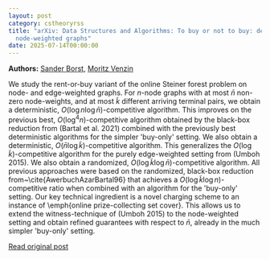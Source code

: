 ```yaml
---
layout: post
category: cstheoryrss
title: "arXiv: Data Structures and Algorithms: To buy or not to buy: deterministic rent-or-buy problems on
  node-weighted graphs"
date: 2025-07-14T00:00:00
---
```


**Authors:** [Sander Borst](https://dblp.uni-trier.de/search?q=Sander+Borst), [Moritz Venzin](https://dblp.uni-trier.de/search?q=Moritz+Venzin)

We study the rent-or-buy variant of the online Steiner forest problem on
node- and edge-weighted graphs. For $n$-node graphs with at most $\bar{n}$
non-zero node-weights, and at most $\tilde{k}$ different arriving terminal
pairs, we obtain a deterministic, $O(\log n \log \bar{n})$-competitive
algorithm. This improves on the previous best, $O(\log^4 n)$-competitive
algorithm obtained by the black-box reduction from (Bartal et al. 2021)
combined with the previously best deterministic algorithms for the simpler
'buy-only' setting. We also obtain a deterministic, $O(\bar{n}\log
\tilde{k})$-competitive algorithm. This generalizes the $O(\log
\tilde{k})$-competitive algorithm for the purely edge-weighted setting from
(Umboh 2015). We also obtain a randomized, $O(\log \tilde{k} \log
\bar{n})$-competitive algorithm. All previous approaches were based on the
randomized, black-box reduction from~\cite{AwerbuchAzarBartal96} that achieves
a $O(\log \tilde{k} \log n)$-competitive ratio when combined with an algorithm
for the 'buy-only' setting. Our key technical ingredient is a novel charging
scheme to an instance of \emph{online prize-collecting set cover}. This allows
us to extend the witness-technique of (Umboh 2015) to the node-weighted setting
and obtain refined guarantees with respect to $\bar{n}$, already in the much
simpler 'buy-only' setting.

[Read original post](http://arxiv.org/abs/2507.08698v1)
